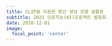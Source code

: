 ```yaml
---
title: CLIP을 이용한 확산 생성 모델 샘플링
subtitle: 2023 인공지능(AI)프로젝트 발표회
date: 2020-12-01
image:
  focal_point: 'center'
---
```




<!--more-->


